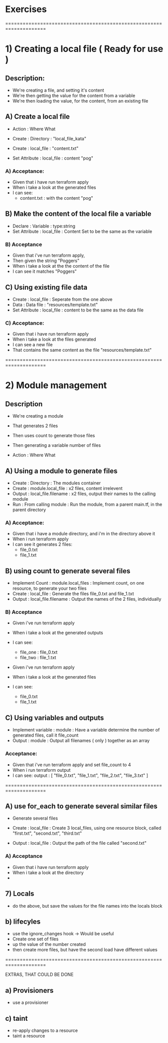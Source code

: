 # Exercises

====================================================================

# 1) Creating a local file  ( Ready for use )

## Description:
* We're creating a file, and setting it's content
* We're then getting the value for the content from a variable
* We're then loading the value, for the content, from an existing file

## A) Create a local file

* Action        : Where         What

* Create        : Directory  :  "local_file_kata"
* Create        : local_file :  "content.txt"
* Set Attribute : local_file :  content "pog"

### A) Acceptance:
* Given that i have run terraform apply
* When i take a look at the generated files
* I can see:
    * content.txt : with the content "pog"

## B) Make the content of the local file a variable
* Declare       :   Variable   :    type:string
* Set Attribute :   local_file :    Content Set to be the same as the variable

### B) Acceptance
* Given that i've run terraform apply, 
* Then given the string "Poggers"
* When i take a look at the the content of the file
* I can see it matches "Poggers"

## C) Using existing file data
* Create        :   local_file  :    Seperate from the one above
* Data          :   Data file   :    "resources/template.txt"
* Set Attribute :   local_file  :    content to be the same as the data file

### C) Acceptance:
* Given that i have run terraform apply
* When i take a look at the files generated
* I can see a new file
* That contains the same content as the file "resources/template.txt"

====================================================================

# 2) Module management

## Description
* We're creating a module
* That generates 2 files
* Then uses count to generate those files
* Then generating a variable number of files

* Action        : Where         What

## A) Using a module to generate files
* Create    : Directory             :  The modules container
* Create    : module.local_file     :  x2 files, content irrelevent 
* Output    : local_file.filename   :  x2 files, output their names to the calling module
* Run       : From calling module   :  Run the module, from a parent main.tf, in the parent directory

### A) Acceptance:
* Given that i have a module directory, and i'm in the directory above it
* When i run terraform apply
* I can see it generates 2 files:
    * file_0.txt
    * file_1.txt

## B) using count to generate several files
* Implement Count   :   module.local_files  :   Implement count, on one resource, to generate your two files
* Create            :   local_file          :   Generate the files file_0.txt and file_1.txt
* Output            :   local_file.filename :   Output the names of the 2 files, individually

### B) Acceptance
* Given i've run terraform apply
* When i take a look at the generated outputs
* I can see:
    * file_one : file_0.txt
    * file_two : file_1.txt

* Given i've run terraform apply
* When i take a look at the generated files
* I can see:
    * file_0.txt
    * file_1.txt

## C) Using variables and outputs
* Implement variable    :   module  :   Have a variable determine the number of generated files, call it file_count
* Output                :   module  :   Output all filenames ( only ) together as an array

### Acceptance:
* Given that i've run terraform apply and set file_count to 4
* When i run terraform output
* I can see:
    output : [ "file_0.txt", "file_1.txt", "file_2.txt", "file_3.txt" ]
    

====================================================================

## A) use for_each to generate several similar files
* Generate several files

* Create    :   local_file  :   Create 3 local_files, using one resource block, called "first.txt", "second.txt", "third.txt"
* Output    :   local_file  :   Output the path of the file called "second.txt"


### A) Acceptance
* Given that i have run terraform apply
* When i take a look at the directory
* 

## 7) Locals
* do the above, but save the values for the file names into the locals block

## b) lifecyles
* use the ignore_changes hook -> Would be useful
* Create one set of files
* up the value of the number created
* then create more files, but have the second load have different values

====================================================================

EXTRAS, THAT COULD BE DONE

## a) Provisioners
* use a provisioner


## c) taint
* re-apply changes to a resource
* taint a  resource
